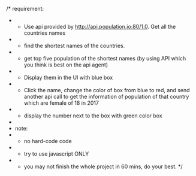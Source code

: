 /* requirement:
 *  - Use api provided by http://api.population.io:80/1.0. Get all the countries names
 *  - find the shortest names of the countries.
 *  - get top five population of the shortest names (by using API which you think is best on the api agent)
 *  - Display them in the UI with blue box
 *  - Click the name, change the color of box from blue to red, and send another api call to get the information of population of that country which are female of 18 in 2017
 *  - display the number next to the box with green color box
 *
 *  note:
 *  - no hard-code code
 *  - try to use javascript ONLY
 *  - you may not finish the whole project in 60 mins, do your best.
 */